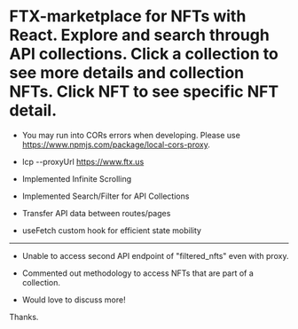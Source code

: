 # FTX-marketplace for NFTs with React. Explore and search through API collections. Click a collection to see more details and collection NFTs. Click NFT to see specific NFT detail.

 - You may run into CORs errors when developing. Please use https://www.npmjs.com/package/local-cors-proxy.
  - lcp --proxyUrl https://www.ftx.us

- Implemented Infinite Scrolling
- Implemented Search/Filter for API Collections
- Transfer API data between routes/pages
- useFetch custom hook for efficient state mobility


-----------------------------------------
 - Unable to access second API endpoint of "filtered_nfts" even with proxy.
 - Commented out methodology to access NFTs that are part of a collection.

 - Would love to discuss more!
 
 Thanks.
